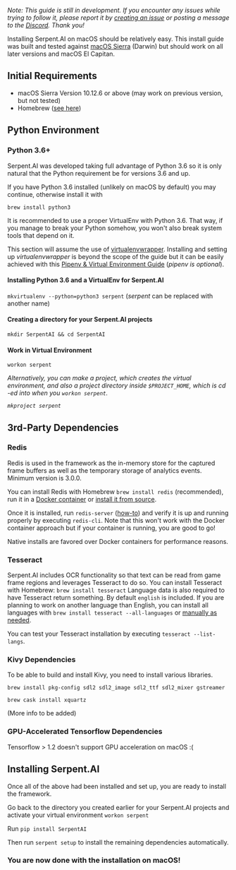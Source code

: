 _Note: This guide is still in development. If you encounter any issues while trying to follow it, please report it by [creating an issue](https://github.com/SerpentAI/Serpent/issues/new) or posting a message to the [Discord](https://discord.gg/9D5SuxH). Thank you!_

Installing Serpent.AI on macOS should be relatively easy. This install guide was built and tested against [macOS Sierra](https://apple.com/) (Darwin) but should work on all later versions and macOS El Capitan.

## Initial Requirements

* macOS Sierra Version 10.12.6 or above (may work on previous version, but not tested)
* Homebrew ([see here](https://brew.sh/))

## Python Environment

### Python 3.6+

Serpent.AI was developed taking full advantage of Python 3.6 so it is only natural that the Python requirement be for versions 3.6 and up.

If you have Python 3.6 installed (unlikely on macOS by default) you may continue, otherwise install it with

`brew install python3`

It is recommended to use a proper VirtualEnv with Python 3.6. That way, if you manage to break your Python somehow, you won't also break system tools that depend on it.

This section will assume the use of [virtualenvwrapper](https://virtualenvwrapper.readthedocs.io/en/latest/index.html). Installing and setting up _virtualenvwrapper_ is beyond the scope of the guide but it can be easily achieved with this [Pipenv & Virtual Environment Guide](http://docs.python-guide.org/en/latest/dev/virtualenvs/#virtualenvironments-ref) (_pipenv is optional_).

#### Installing Python 3.6 and a VirtualEnv for Serpent.AI

`mkvirtualenv --python=python3 serpent` (_serpent_ can be replaced with another name)

#### Creating a directory for your Serpent.AI projects

`mkdir SerpentAI && cd SerpentAI`

#### Work in Virtual Environment

`workon serpent`


_Alternatively, you can make a project, which creates the virtual environment, and also a project directory inside `$PROJECT_HOME`, which is cd -ed into when you `workon serpent`._

_`mkproject serpent`_

## 3rd-Party Dependencies

### Redis

Redis is used in the framework as the in-memory store for the captured frame buffers as well as the temporary storage of analytics events. Minimum version is 3.0.0.

You can install Redis with Homebrew `brew install redis` (recommended), run it in a [Docker container](https://hub.docker.com/_/redis/) or [install it from source](https://redis.io/download).

Once it is installed, run `redis-server` ([how-to](https://medium.com/@petehouston/install-and-config-redis-on-mac-os-x-via-homebrew-eb8df9a4f298)) and verify it is up and running properly by executing `redis-cli`. Note that this won't work with the Docker container approach but if your container is running, you are good to go!

Native installs are favored over Docker containers for performance reasons.

### Tesseract

Serpent.AI includes OCR functionality so that text can be read from game frame regions and leverages Tesseract to do so. You can install Tesseract with Homebrew:
`brew install tesseract`
Language data is also required to have Tesseract return something. By default `english` is included. If you are planning to work on another language than English, you can install all languages with `brew install tesseract --all-languages` or [manually as needed](https://blog.philippklaus.de/2011/01/chinese-ocr/).

You can test your Tesseract installation by executing `tesseract --list-langs`.

### Kivy Dependencies

To be able to build and install Kivy, you need to install various libraries.

`brew install pkg-config sdl2 sdl2_image sdl2_ttf sdl2_mixer gstreamer`

`brew cask install xquartz`

(More info to be added)

### GPU-Accelerated Tensorflow Dependencies

Tensorflow > 1.2 doesn't support GPU acceleration on macOS :(

## Installing Serpent.AI

Once all of the above had been installed and set up, you are ready to install the framework.

Go back to the directory you created earlier for your Serpent.AI projects and activate your virtual environment
`workon serpent`

Run `pip install SerpentAI`

Then run `serpent setup` to install the remaining dependencies automatically.

### You are now done with the installation on macOS!
